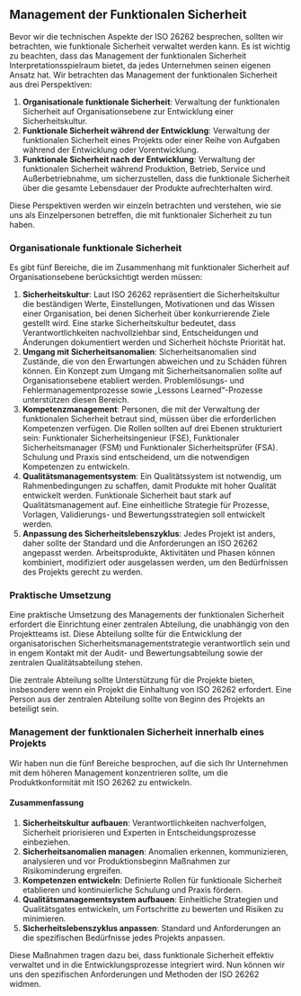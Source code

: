 ## Management der Funktionalen Sicherheit

Bevor wir die technischen Aspekte der ISO 26262 besprechen, sollten wir betrachten, wie funktionale Sicherheit verwaltet werden kann. Es ist wichtig zu beachten, dass das Management der funktionalen Sicherheit Interpretationsspielraum bietet, da jedes Unternehmen seinen eigenen Ansatz hat. Wir betrachten das Management der funktionalen Sicherheit aus drei Perspektiven:

1. **Organisationale funktionale Sicherheit**: Verwaltung der funktionalen Sicherheit auf Organisationsebene zur Entwicklung einer Sicherheitskultur.
2. **Funktionale Sicherheit während der Entwicklung**: Verwaltung der funktionalen Sicherheit eines Projekts oder einer Reihe von Aufgaben während der Entwicklung oder Vorentwicklung.
3. **Funktionale Sicherheit nach der Entwicklung**: Verwaltung der funktionalen Sicherheit während Produktion, Betrieb, Service und Außerbetriebnahme, um sicherzustellen, dass die funktionale Sicherheit über die gesamte Lebensdauer der Produkte aufrechterhalten wird.

Diese Perspektiven werden wir einzeln betrachten und verstehen, wie sie uns als Einzelpersonen betreffen, die mit funktionaler Sicherheit zu tun haben.

### Organisationale funktionale Sicherheit

Es gibt fünf Bereiche, die im Zusammenhang mit funktionaler Sicherheit auf Organisationsebene berücksichtigt werden müssen:

1. **Sicherheitskultur**: Laut ISO 26262 repräsentiert die Sicherheitskultur die beständigen Werte, Einstellungen, Motivationen und das Wissen einer Organisation, bei denen Sicherheit über konkurrierende Ziele gestellt wird. Eine starke Sicherheitskultur bedeutet, dass Verantwortlichkeiten nachvollziehbar sind, Entscheidungen und Änderungen dokumentiert werden und Sicherheit höchste Priorität hat.
2. **Umgang mit Sicherheitsanomalien**: Sicherheitsanomalien sind Zustände, die von den Erwartungen abweichen und zu Schäden führen können. Ein Konzept zum Umgang mit Sicherheitsanomalien sollte auf Organisationsebene etabliert werden. Problemlösungs- und Fehlermanagementprozesse sowie „Lessons Learned“-Prozesse unterstützen diesen Bereich.
3. **Kompetenzmanagement**: Personen, die mit der Verwaltung der funktionalen Sicherheit betraut sind, müssen über die erforderlichen Kompetenzen verfügen. Die Rollen sollten auf drei Ebenen strukturiert sein: Funktionaler Sicherheitsingenieur (FSE), Funktionaler Sicherheitsmanager (FSM) und Funktionaler Sicherheitsprüfer (FSA). Schulung und Praxis sind entscheidend, um die notwendigen Kompetenzen zu entwickeln.
4. **Qualitätsmanagementsystem**: Ein Qualitätssystem ist notwendig, um Rahmenbedingungen zu schaffen, damit Produkte mit hoher Qualität entwickelt werden. Funktionale Sicherheit baut stark auf Qualitätsmanagement auf. Eine einheitliche Strategie für Prozesse, Vorlagen, Validierungs- und Bewertungsstrategien soll entwickelt werden.
5. **Anpassung des Sicherheitslebenszyklus**: Jedes Projekt ist anders, daher sollte der Standard und die Anforderungen an ISO 26262 angepasst werden. Arbeitsprodukte, Aktivitäten und Phasen können kombiniert, modifiziert oder ausgelassen werden, um den Bedürfnissen des Projekts gerecht zu werden.

### Praktische Umsetzung

Eine praktische Umsetzung des Managements der funktionalen Sicherheit erfordert die Einrichtung einer zentralen Abteilung, die unabhängig von den Projektteams ist. Diese Abteilung sollte für die Entwicklung der organisatorischen Sicherheitsmanagementstrategie verantwortlich sein und in engem Kontakt mit der Audit- und Bewertungsabteilung sowie der zentralen Qualitätsabteilung stehen.

Die zentrale Abteilung sollte Unterstützung für die Projekte bieten, insbesondere wenn ein Projekt die Einhaltung von ISO 26262 erfordert. Eine Person aus der zentralen Abteilung sollte von Beginn des Projekts an beteiligt sein.

### Management der funktionalen Sicherheit innerhalb eines Projekts

Wir haben nun die fünf Bereiche besprochen, auf die sich Ihr Unternehmen mit dem höheren Management konzentrieren sollte, um die Produktkonformität mit ISO 26262 zu entwickeln.

#### Zusammenfassung

1. **Sicherheitskultur aufbauen**: Verantwortlichkeiten nachverfolgen, Sicherheit priorisieren und Experten in Entscheidungsprozesse einbeziehen.
2. **Sicherheitsanomalien managen**: Anomalien erkennen, kommunizieren, analysieren und vor Produktionsbeginn Maßnahmen zur Risikominderung ergreifen.
3. **Kompetenzen entwickeln**: Definierte Rollen für funktionale Sicherheit etablieren und kontinuierliche Schulung und Praxis fördern.
4. **Qualitätsmanagementsystem aufbauen**: Einheitliche Strategien und Qualitätsgates entwickeln, um Fortschritte zu bewerten und Risiken zu minimieren.
5. **Sicherheitslebenszyklus anpassen**: Standard und Anforderungen an die spezifischen Bedürfnisse jedes Projekts anpassen.

Diese Maßnahmen tragen dazu bei, dass funktionale Sicherheit effektiv verwaltet und in die Entwicklungsprozesse integriert wird. Nun können wir uns den spezifischen Anforderungen und Methoden der ISO 26262 widmen.
